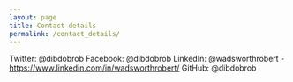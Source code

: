 ```yaml
---
layout: page
title: Contact details
permalink: /contact_details/
---
```


Twitter: @dibdobrob
Facebook: @dibdobrob
LinkedIn: @wadsworthrobert - https://www.linkedin.com/in/wadsworthrobert/
GitHub: @dibdobrob
